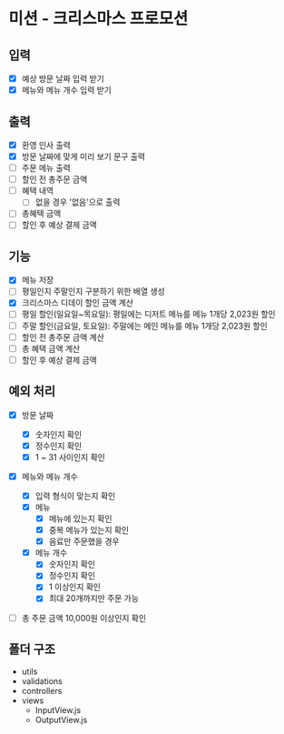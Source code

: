 # 미션 - 크리스마스 프로모션

## 입력

- [x] 예상 방문 날짜 입력 받기
- [x] 메뉴와 메뉴 개수 입력 받기

## 출력

- [x] 환영 인사 출력
- [x] 방문 날짜에 맞게 미리 보기 문구 출력
- [ ] 주문 메뉴 출력
- [ ] 할인 전 총주문 금액
- [ ] 혜택 내역
  - [ ] 없을 경우 '없음'으로 출력
- [ ] 총혜택 금액
- [ ] 할인 후 예상 결제 금액

## 기능

- [x] 메뉴 저장
- [ ] 평일인지 주말인지 구분하기 위한 배열 생성
- [x] 크리스마스 디데이 할인 금액 계산
- [ ] 평일 할인(일요일~목요일): 평일에는 디저트 메뉴를 메뉴 1개당 2,023원 할인
- [ ] 주말 할인(금요일, 토요일): 주말에는 메인 메뉴를 메뉴 1개당 2,023원 할인
- [ ] 할인 전 총주문 금액 계산
- [ ] 총 혜택 금액 계산
- [ ] 할인 후 예상 결제 금액

## 예외 처리

- [x] 방문 날짜

  - [x] 숫자인지 확인
  - [x] 정수인지 확인
  - [x] 1 ~ 31 사이인지 확인

- [x] 메뉴와 메뉴 개수

  - [x] 입력 형식이 맞는지 확인
  - [x] 메뉴
    - [x] 메뉴에 있는지 확인
    - [x] 중복 메뉴가 있는지 확인
    - [x] 음료만 주문했을 경우
  - [x] 메뉴 개수
    - [x] 숫자인지 확인
    - [x] 정수인지 확인
    - [x] 1 이상인지 확인
    - [x] 최대 20개까지만 주문 가능

- [ ] 총 주문 금액 10,000원 이상인지 확인

## 폴더 구조

- utils
- validations
- controllers
- views
  - InputView.js
  - OutputView.js
